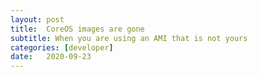 ```yaml
---
layout:	post
title:	CoreOS images are gone
subtitle: When you are using an AMI that is not yours
categories: [developer]
date:	2020-09-23
---
```



